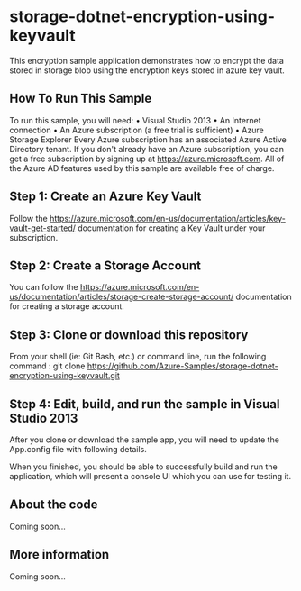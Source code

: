 # storage-dotnet-encryption-using-keyvault
This encryption sample application demonstrates how to encrypt the data stored in storage blob using the encryption keys stored in azure key vault.
## How To Run This Sample
To run this sample, you will need:
  •	Visual Studio 2013
  •	An Internet connection
  •	An Azure subscription (a free trial is sufficient)
  •	Azure Storage Explorer
Every Azure subscription has an associated Azure Active Directory tenant. If you don't already have an Azure subscription, you can get a free subscription by signing up at https://azure.microsoft.com. All of the Azure AD features used by this sample are available free of charge.


## Step 1: Create an Azure Key Vault
Follow the https://azure.microsoft.com/en-us/documentation/articles/key-vault-get-started/ documentation for creating a Key Vault under your subscription.

## Step 2: Create a Storage Account
You can follow the https://azure.microsoft.com/en-us/documentation/articles/storage-create-storage-account/ documentation for creating a storage account. 

## Step 3: Clone or download this repository
From your shell (ie: Git Bash, etc.) or command line, run the following command :
git clone https://github.com/Azure-Samples/storage-dotnet-encryption-using-keyvault.git

## Step 4: Edit, build, and run the sample in Visual Studio 2013
After you clone or download the sample app, you will need to update the App.config file with following details.

<!--Uncomment the string and insert your storage account name and key in the line below.-->
<add key="StorageConnectionString" value="DefaultEndpointsProtocol=https;AccountName=<>;AccountKey=<>" />
<!--Uncomment the strings and insert your Key Vault credentials in the lines below. For more information about getting started with Key Vault, please look at http://azure.microsoft.com/en-us/documentation/articles/key-vault-get-started/ -->
<add key="KVClientId" value="<>" />
<add key="KVClientKey" value="<>" />
<add key="VaultUri" value="<>"/>


When you finished, you should be able to successfully build and run the application, which will present a console UI which you can use for testing it.  


## About the code
Coming soon...
## More information
Coming soon...
